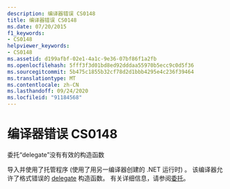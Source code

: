 ```yaml
---
description: 编译器错误 CS0148
title: 编译器错误 CS0148
ms.date: 07/20/2015
f1_keywords:
- CS0148
helpviewer_keywords:
- CS0148
ms.assetid: d199afbf-02e1-4a1c-9e36-07bf86f1a2fb
ms.openlocfilehash: 5fff3f3d01bd8ed92dddaa55970b5ecc9c0d5f36
ms.sourcegitcommit: 5b475c1855b32cf78d2d1bbb4295e4c236f39464
ms.translationtype: MT
ms.contentlocale: zh-CN
ms.lasthandoff: 09/24/2020
ms.locfileid: "91184568"
---
```

# <a name="compiler-error-cs0148"></a>编译器错误 CS0148

委托“delegate”没有有效的构造函数  
  
 导入并使用了托管程序 (使用了用另一编译器创建的 .NET 运行时) 。 该编译器允许了格式错误的 [delegate](../language-reference/builtin-types/reference-types.md) 构造函数。 有关详细信息，请参阅[委托](../programming-guide/delegates/index.md)。
